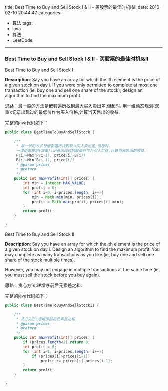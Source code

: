 




title: Best Time to Buy and Sell Stock I & II - 买股票的最佳时机I&II
date: 2016-02-10 20:44:47
categories: 
- 算法
tags: 
- java
- 算法
- LeetCode
<!--updated: 2016-02-10 21:40:47-->
---

### Best Time to Buy and Sell Stock I & II - 买股票的最佳时机I&II

Best Time to Buy and Sell Stock I

**Description**: Say you have an array for which the ith element is the price of a given stock on day i. If you were only permitted to complete at most one transaction (ie, buy one and sell one share of the stock), design an algorithm to find the maximum profit.

思路：最一般的方法是嵌套遍历找到最大买入卖出差,但超时.
用一维动态规划(双重):记录出现过的最低价作为买入价格,计算当天售出的收益.

完整的java代码如下：

```java
public class BestTimeToBuyAndSellStock {

    /**
     * 最一般的方法是嵌套遍历找到最大买入卖出差,但超时.
     一维动态规划(双重):记录出现过的最低价作为买入价格,计算当天售出的收益.
     P(i)=Max(P(i-1), price[i]-B(i))
     B(i)=Min(B(i-1), price[i])
     * @param prices
     * @return
     */
    public int maxProfit(int[] prices) {
        int min = Integer.MAX_VALUE;
        int profit = 0;
        for (int i=0; i<prices.length; i++){
            min = Math.min(min, prices[i]);
            profit = Math.max(profit, prices[i]-min);
        }
        return profit;
    }

}
```

Best Time to Buy and Sell Stock II

**Description**: Say you have an array for which the ith element is the price of a given stock on day i. Design an algorithm to find the maximum profit. You may complete as many transactions as you like (ie, buy one and sell one share of the stock multiple times). 

However, you may not engage in multiple transactions at the same time (ie, you must sell the stock before you buy again).

思路：贪心方法:递增序前后元素差之和.

完整的java代码如下：

```java
public class BestTimeToBuyAndSellStockII {

    /**
     * 贪心方法:递增序前后元素差之和.
     * @param prices
     * @return
     */
    public int maxProfit(int[] prices) {
        if (prices.length<2) return 0;
        int profit = 0;
        for (int i=1; i<prices.length; i++){
            if (prices[i]>prices[i-1])
                profit += prices[i]-prices[i-1];
        }
        return profit;
    }

}
```
